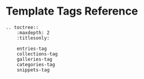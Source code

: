# Template Tags Reference


```eval_rst
.. toctree::
    :maxdepth: 2
    :titlesonly:

    entries-tag
    collections-tag
    galleries-tag
    categories-tag
    snippets-tag
```